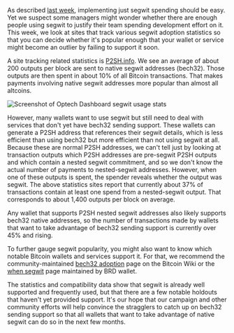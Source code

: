 As described [last week][bech32 easy], implementing just segwit
spending should be easy.  Yet we suspect some managers might wonder
whether there are enough people using segwit to justify their team
spending development effort on it.  This week, we look at sites that
track various segwit adoption statistics so that you can decide whether
it's popular enough that your wallet or service might become an outlier
by failing to support it soon.

A site tracking related statistics is [P2SH.info][].
We see an average of about 200 outputs per block are sent to native
segwit addresses (bech32).  Those outputs are then spent in about 10% of all
Bitcoin transactions.  That makes payments involving native segwit addresses
more popular than almost all altcoins.

![Screenshot of Optech Dashboard segwit usage stats](/img/posts/2019-03-segwit-usage.png)

However, many wallets want to use segwit but still need to deal with
services that don't yet have bech32 sending support.  These wallets can
generate a P2SH address that references their segwit details, which is
less efficient than using bech32 but more efficient than not using
segwit at all.  Because these are normal P2SH addresses, we can't tell
just by looking at transaction outputs which P2SH addresses are
pre-segwit P2SH outputs and which contain a nested segwit
commitment, and so we don't know the actual number of payments to
nested-segwit addresses.  However, when one of these outputs is spent,
the spender reveals whether the output was segwit. The above statistics
sites report that currently about 37% of transactions contain at least
one spend from a nested-segwit output.  That corresponds to about 1,400
outputs per block on average.

Any wallet that supports P2SH nested segwit addresses also likely
supports bech32 native addresses, so the number of transactions made by
wallets that want to take advantage of bech32 sending support is
currently over 45% and rising.

To further gauge segwit popularity, you might also want to know which
notable Bitcoin wallets and services support it.  For that, we recommend
the community-maintained [bech32 adoption][] page on the Bitcoin Wiki or
the [when segwit][] page maintained by BRD wallet.

The statistics and compatibility data show that segwit is already well
supported and frequently used, but that there are a few notable holdouts
that haven't yet provided support.  It's our hope that our campaign and
other community efforts will help convince the stragglers to catch up on
bech32 sending support so that all wallets that want to take advantage
of native segwit can do so in the next few months.

[bech32 easy]: {{news38}}#bech32-sending-support
[p2sh.info]: https://p2sh.info/
[bech32 adoption]: https://en.bitcoin.it/wiki/Bech32_adoption
[when segwit]: https://whensegwit.com/
